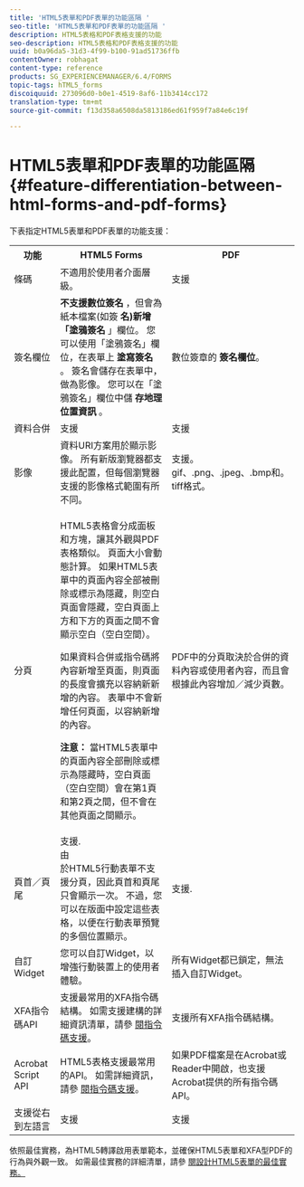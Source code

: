 ```yaml
---
title: 'HTML5表單和PDF表單的功能區隔 '
seo-title: 'HTML5表單和PDF表單的功能區隔 '
description: HTML5表格和PDF表格支援的功能
seo-description: HTML5表格和PDF表格支援的功能
uuid: b0a96da5-31d3-4f99-b100-91ad51736ffb
contentOwner: robhagat
content-type: reference
products: SG_EXPERIENCEMANAGER/6.4/FORMS
topic-tags: hTML5_forms
discoiquuid: 273096d0-b0e1-4519-8af6-11b3414cc172
translation-type: tm+mt
source-git-commit: f13d358a6508da5813186ed61f959f7a84e6c19f

---
```



# HTML5表單和PDF表單的功能區隔 {#feature-differentiation-between-html-forms-and-pdf-forms}

下表指定HTML5表單和PDF表單的功能支援：

<table> 
 <tbody>
  <tr>
   <th>功能</th> 
   <th>HTML5 Forms</th> 
   <th>PDF</th> 
  </tr>
  <tr>
   <td>條碼<br /> </td> 
   <td>不適用於使用者介面層級。 </td> 
   <td>支援</td> 
  </tr>
  <tr>
   <td>簽名欄位<br /> </td> 
   <td><strong>不支援數位簽名</strong> ，但會為紙本檔案(如簽 <strong>名)新增「塗鴉簽名</strong> 」欄位。 您可以使用「塗鴉簽名」欄位，在表單上 <strong>塗寫簽名</strong> 。 簽名會儲存在表單中，做為影像。 您可以在「塗鴉簽名」欄位中儲 <strong>存地理位置資訊</strong> 。</td> 
   <td>數位簽章的 <strong>簽名欄位</strong>。</td> 
  </tr>
  <tr>
   <td>資料合併</td> 
   <td>支援</td> 
   <td>支援</td> 
  </tr>
  <tr>
   <td>影像</td> 
   <td>資料URI方案用於顯示影像。 所有新版瀏覽器都支援此配置，但每個瀏覽器支援的影像格式範圍有所不同。<br /> </td> 
   <td>支援。gif、.png、.jpeg、.bmp和。tiff格式。</td> 
  </tr>
  <tr>
   <td>分頁<br /> </td> 
   <td><p>HTML5表格會分成面板和方塊，讓其外觀與PDF表格類似。 頁面大小會動態計算。 如果HTML5表單中的頁面內容全部被刪除或標示為隱藏，則空白頁面會隱藏，空白頁面上方和下方的頁面之間不會顯示空白（空白空間）。</p> <p>如果資料合併或指令碼將內容新增至頁面，則頁面的長度會擴充以容納新新增的內容。 表單中不會新增任何頁面，以容納新增的內容。 </p> <p><strong>注意：</strong> 當HTML5表單中的頁面內容全部刪除或標示為隱藏時，空白頁面（空白空間）會在第1頁和第2頁之間，但不會在其他頁面之間顯示。</p> </td> 
   <td>PDF中的分頁取決於合併的資料內容或使用者內容，而且會根據此內容增加／減少頁數。</td> 
  </tr>
  <tr>
   <td>頁首／頁尾 </td> 
   <td>支援. <br /> 由 <br /> 於HTML5行動表單不支援分頁，因此頁首和頁尾只會顯示一次。 不過，您可以在版面中設定這些表格，以便在行動表單預覽的多個位置顯示。<br /> </td> 
   <td>支援.</td> 
  </tr>
  <tr>
   <td>自訂Widget</td> 
   <td>您可以自訂Widget，以增強行動裝置上的使用者體驗。<br /> </td> 
   <td>所有Widget都已鎖定，無法插入自訂Widget。<br /> </td> 
  </tr>
  <tr>
   <td>XFA指令碼API</td> 
   <td>支援最常用的XFA指令碼結構。 如需支援建構的詳細資訊清單，請參 <a href="/help/forms/using/scripting-support.md">閱指令碼支援</a>。</td> 
   <td>支援所有XFA指令碼結構。</td> 
  </tr>
  <tr>
   <td>Acrobat Script API </td> 
   <td>HTML5表格支援最常用的API。 如需詳細資訊，請參 <a href="/help/forms/using/scripting-support.md">閱指令碼支援</a>。</td> 
   <td>如果PDF檔案是在Acrobat或Reader中開啟，也支援Acrobat提供的所有指令碼API。</td> 
  </tr>
  <tr>
   <td>支援從右到左語言 </td> 
   <td>支援</td> 
   <td>支援</td> 
  </tr>
 </tbody>
</table>

依照最佳實務，為HTML5轉譯啟用表單範本，並確保HTML5表單和XFA型PDF的行為與外觀一致。 如需最佳實務的詳細清單，請參 [閱設計HTML5表單的最佳實務。](/help/forms/using/best-practices-for-html5-forms.md)

